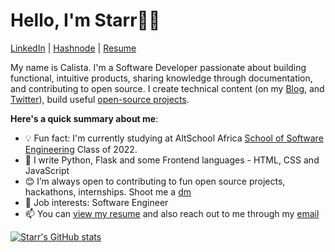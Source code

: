 # Hello, I'm Starr👋🏾

[LinkedIn](https://www.linkedin.com/in/calista-ifenkwe/) | [Hashnode](https://starr.hashnode.dev/) | [Resume](https://drive.google.com/file/d/119m1vaRSPRSXMLOh8YOdcSgwB3TiztLy/view?usp=share_link)

My name is Calista. I'm a Software Developer passionate about building functional, intuitive products, sharing knowledge through documentation, and contributing to open source. I create technical content (on my [Blog](https://starr.hashnode.dev/create-a-beginner-friendly-blog-website-using-flask-a-python-framework#heading-connect-to-the-database-using-sqlmodel), and [Twitter](https://twitter.com/_StarrSzn)), build useful [open-source projects](#).

**Here's a quick summary about me**:

- 💡 Fun fact: I'm currently studying at AltSchool Africa [School of Software Engineering](https://altschoolafrica.com/schools/engineering) Class of 2022.
- 🌱 I write Python, Flask and some Frontend languages - HTML, CSS and JavaScript
- 😊 I’m always open to contributing to fun open source projects, hackathons, internships. Shoot me a [dm](https://twitter.com/_StarrSzn)
- 💼 Job interests: Software Engineer
- 📫 You can [view my resume](https://drive.google.com/file/d/119m1vaRSPRSXMLOh8YOdcSgwB3TiztLy/view?usp=share_link)
 and also reach out to me through my [email](calistaifenkwe@gmail.com)

[![Starr's GitHub stats](https://github-readme-stats.vercel.app/api?username=TechyStarr)](https://github.com/TechyStarr/github-readme-stats)



